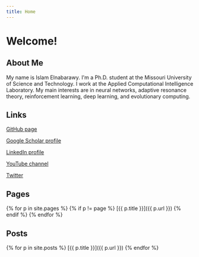 ```yaml
---
title: Home
---
```


# Welcome!

## About Me ##

My name is Islam Elnabarawy. I'm a Ph.D. student at the Missouri University of Science and Technology. I work at the Applied Computational Intelligence Laboratory. My main interests are in neural networks, adaptive resonance theory, reinforcement learning, deep learning, and evolutionary computing.

## Links ##

[GitHub page](https://github.com/islamelnabarawy)

[Google Scholar profile](https://scholar.google.com/citations?user=9RuneH8AAAAJ&hl=en)

[LinkedIn profile](https://www.linkedin.com/in/islamelnabarawy/)

[YouTube channel](https://www.youtube.com/channel/UC_QIEsgIQwO8FlmSrlvdowA)

[Twitter](https://twitter.com/IslamElnabarawy)

## Pages ##

{% for p in site.pages %}
  {% if p != page %}
[{{ p.title }}]({{ p.url }})
  {% endif %}
{% endfor %}

## Posts ##

{% for p in site.posts %}
[{{ p.title }}]({{ p.url }})
{% endfor %}
